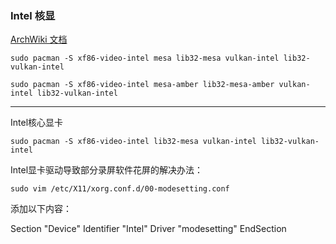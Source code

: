 ### Intel 核显
[ArchWiki 文档](https://wiki.archlinuxcn.org/wiki/Intel_%E5%9B%BE%E5%BD%A2%E5%A4%84%E7%90%86%E5%99%A8)

```
sudo pacman -S xf86-video-intel mesa lib32-mesa vulkan-intel lib32-vulkan-intel
```

```
sudo pacman -S xf86-video-intel mesa-amber lib32-mesa-amber vulkan-intel lib32-vulkan-intel
```







---

Intel核心显卡

    sudo pacman -S xf86-video-intel lib32-mesa vulkan-intel lib32-vulkan-intel

Intel显卡驱动导致部分录屏软件花屏的解决办法：

    sudo vim /etc/X11/xorg.conf.d/00-modesetting.conf

添加以下内容：

Section "Device"
   Identifier "Intel"
   Driver "modesetting"
EndSection
